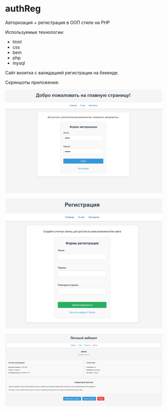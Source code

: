 # authReg

Авторизация + регистрация в ООП стиле на PHP

Используемые технологии:

- html
- css
- bem
- php
- mysql

Сайт визитка с валидацией регистрации на бекенде.

Скриншоты приложения:

![Страница авторизации](./images/image-1.jpg)

![Страница регистрации](./images/image-2.jpg)

![Личный кабинет](./images/image-3.jpg)
